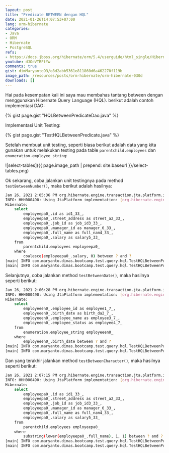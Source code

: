 ```yaml
---
layout: post
title: "Predicate BETWEEN dengan HQL"
date: 2021-01-26T14:07:53+07:00
lang: orm-hibernate
categories:
- Java
- ORM
- Hibernate
- PostgreSQL
refs: 
- https://docs.jboss.org/hibernate/orm/5.4/userguide/html_single/Hibernate_User_Guide.html#hql-between-predicate
youtube: dJOeVTRFtYw
comments: true
gist: dimMaryanto93/e8d2abb5361e811860d6a462270f119b
image_path: /resources/posts/orm-hibernate/orm-hibernate-030d
downloads: []
---
```


Hai pada kesempatan kali ini saya mau membahas tantang between dengan menggunakan Hibernate Query Language (HQL). berikut adalah contoh implementasi DAO:

{% gist page.gist "HQLBetweenPredicateDao.java" %}

Implementasi Unit Testing:

{% gist page.gist "TestHQLBetweenPredicate.java" %}

Setelah membuat unit testing, seperti biasa berikut adalah data yang kita gunakan untuk melakukan testing pada table `parentchild.employees` dan `enumeration.employee_string`:

![select-tables]({{ page.image_path | prepend: site.baseurl }}/select-tables.png)

Ok sekarang, coba jalankan unit testingnya pada method `testBetweenNumber()`, maka berikut adalah hasilnya:

```bash
Jan 26, 2021 2:05:36 PM org.hibernate.engine.transaction.jta.platform.internal.JtaPlatformInitiator initiateService
INFO: HHH000490: Using JtaPlatform implementation: [org.hibernate.engine.transaction.jta.platform.internal.NoJtaPlatform]
Hibernate: 
    select
        employeepa0_.id as id1_33_,
        employeepa0_.street_address as street_a2_33_,
        employeepa0_.job_id as job_id3_33_,
        employeepa0_.manager_id as manager_6_33_,
        employeepa0_.full_name as full_nam4_33_,
        employeepa0_.salary as salary5_33_ 
    from
        parentchild.employees employeepa0_ 
    where
        coalesce(employeepa0_.salary, 0) between ? and ?
[main] INFO com.maryanto.dimas.bootcamp.test.query.hql.TestHQLBetweenPredicate - data: [EmployeeParentChildEntity(id=1515ba52-3c78-4baa-bb67-d3aa0c32b351, name=Dimas Maryanto, address=Cinunuk, salary=3500000.00, job=Principal Software Engineer), EmployeeParentChildEntity(id=c8a4c59f-f2f3-413c-80b4-31c797b863db, name=Muhamad Yusuf, address=Ujung Berung, salary=3000000.00, job=Software Engineer)]
[main] INFO com.maryanto.dimas.bootcamp.test.query.hql.TestHQLBetweenPredicate - destroy hibernate session!
```

Selanjutnya, coba jalankan method `testBetweenDate()`, maka hasilnya seperti berikut:

```bash
Jan 26, 2021 2:06:28 PM org.hibernate.engine.transaction.jta.platform.internal.JtaPlatformInitiator initiateService
INFO: HHH000490: Using JtaPlatform implementation: [org.hibernate.engine.transaction.jta.platform.internal.NoJtaPlatform]
Hibernate: 
    select
        employeeen0_.employee_id as employee1_7_,
        employeeen0_.birth_date as birth_da2_7_,
        employeeen0_.employee_name as employee3_7_,
        employeeen0_.employee_status as employee4_7_ 
    from
        enumeration.employee_string employeeen0_ 
    where
        employeeen0_.birth_date between ? and ?
[main] INFO com.maryanto.dimas.bootcamp.test.query.hql.TestHQLBetweenPredicate - data: [EmployeeEnumString(id=5, name=Dimas Maryanto, birthDate=1993-03-01, status=LEAVE), EmployeeEnumString(id=6, name=Muhamad Yusuf, birthDate=1992-01-21, status=ACTIVE)]
[main] INFO com.maryanto.dimas.bootcamp.test.query.hql.TestHQLBetweenPredicate - destroy hibernate session!
```

Dan yang terakhir jalankan method `testBetweenCharacter()`, maka hasilnya seperti berikut:

```bash
Jan 26, 2021 2:07:15 PM org.hibernate.engine.transaction.jta.platform.internal.JtaPlatformInitiator initiateService
INFO: HHH000490: Using JtaPlatform implementation: [org.hibernate.engine.transaction.jta.platform.internal.NoJtaPlatform]
Hibernate: 
    select
        employeepa0_.id as id1_33_,
        employeepa0_.street_address as street_a2_33_,
        employeepa0_.job_id as job_id3_33_,
        employeepa0_.manager_id as manager_6_33_,
        employeepa0_.full_name as full_nam4_33_,
        employeepa0_.salary as salary5_33_ 
    from
        parentchild.employees employeepa0_ 
    where
        substring(lower(employeepa0_.full_name), 1, 1) between ? and ?
[main] INFO com.maryanto.dimas.bootcamp.test.query.hql.TestHQLBetweenPredicate - data: [EmployeeParentChildEntity(id=1515ba52-3c78-4baa-bb67-d3aa0c32b351, name=Dimas Maryanto, address=Cinunuk, salary=3500000.00, job=Principal Software Engineer)]
[main] INFO com.maryanto.dimas.bootcamp.test.query.hql.TestHQLBetweenPredicate - destroy hibernate session!
```